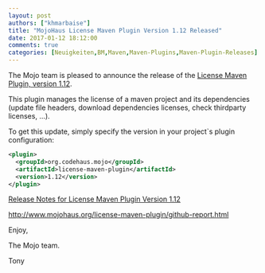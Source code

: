 ```yaml
---
layout: post
authors: ["khmarbaise"]
title: "MojoHaus License Maven Plugin Version 1.12 Released"
date: 2017-01-12 18:12:00
comments: true
categories: [Neuigkeiten,BM,Maven,Maven-Plugins,Maven-Plugin-Releases]
---
```

The Mojo team is pleased to announce the release of the [License Maven Plugin,
version 1.12](http://mojo.codehaus.org/license-maven-plugin).

This plugin manages the license of a maven project and its dependencies (update
file headers, download dependencies licenses, check thirdparty licenses, ...).

To get this update, simply specify the version in your project`s plugin
configuration: 

```xml
<plugin>
  <groupId>org.codehaus.mojo</groupId>
  <artifactId>license-maven-plugin</artifactId>
  <version>1.12</version>
</plugin>
```

[Release Notes for License Maven Plugin Version 1.12](https://github.com/mojohaus/license-maven-plugin/issues?q=milestone%3A1.12)

http://www.mojohaus.org/license-maven-plugin/github-report.html

Enjoy,

The Mojo team.

Tony
